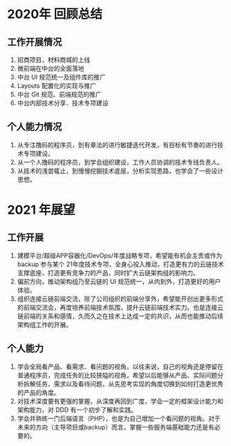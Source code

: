 # 2020年 回顾总结

## 工作开展情况

1. 招商项目，材料商城的上线
2. 微前端在中台的全面落地
3. 中台 UI 规范统一及组件库的推广
4. Layouts 配置化的实现与推广
5. 中台 Git 规范、前端规范的推广
6. 中台内部技术分享、技术专项建设

## 个人能力情况

1. 从专注撸码的程序员，到有章法的进行敏捷迭代开发，有目标有节奏的进行技术专项建设。
2. 从一个人撸码的程序员，到学会组织建设，工作人员协调的技术专线负责人。
3. 从技术的浅尝辄止，到慢慢挖掘技术底层，分析实现思路，也学会了一些设计思想。

# 2021 年展望

## 工作开展

1. 建模平台/超级APP容器化/DevOps/年度战略专项，希望能有机会主责或作为backup 参与某个 21年度技术专项，全身心投入推动，打造更有力的云链技术支撑底座，打造更有竞争力的产品，同时扩大云链架构组的影响力。
2. 偏前方向，推动架构组乃至云链的 UI 规范统一，从内到外，打造更好的用户体验。
3. 组织连接云链前端交流，除了公司组织的前端分享外，希望能开创出更多形式的前端交流会，再度培养前端技术氛围，提升云链前端技术实力。也是连接云链前端的关系和感情，久而久之在技术上达成一定的共识，从而也能推动后续架构组工作的开展。

## 个人能力

1. 学会全局看产品、看需求、看问题的视角，以往来说，自己的视角还是停留在普通程序员，完成任务的比较狭隘的视角，希望以后能够从产品、实际问题分析拆解任务、需求以及看待问题，从先思考实现的角度切换到如何打造更优秀的产品的角度。
2. 对技术深度要有更强的掌握，从深度再回到广度，学会一定的框架设计能力和架构能力，对 DDD 有一个初步了解和实践。
3. 学会并熟练一门后端语言（PHP），也是为自己增加一个看问题的视角。对于未来的方向（主导项目或backup）而言，掌握一些服务端基础能力还是有必要的。

